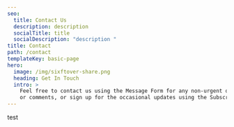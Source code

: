 ```yaml
---
seo:
  title: Contact Us
  description: description
  socialTitle: title
  socialDescription: "description "
title: Contact
path: /contact
templateKey: basic-page
hero:
  image: /img/sixftover-share.png
  heading: Get In Touch
  intro: >
    Feel free to contact us using the Message Form for any non-urgent questions
    or comments, or sign up for the occasional updates using the Subscribe Form!
---
```

test